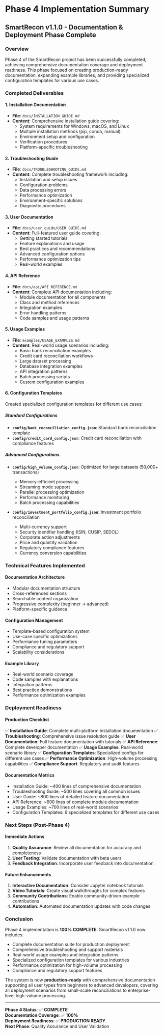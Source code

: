 # Phase 4 Implementation Summary

## SmartRecon v1.1.0 - Documentation & Deployment Phase Complete

### Overview
Phase 4 of the SmartRecon project has been successfully completed, achieving comprehensive documentation coverage and deployment readiness. This phase focused on creating production-ready documentation, expanding example libraries, and providing specialized configuration templates for various use cases.

### Completed Deliverables

#### 1. Installation Documentation
- **File**: `docs/INSTALLATION_GUIDE.md`
- **Content**: Comprehensive installation guide covering:
  - System requirements for Windows, macOS, and Linux
  - Multiple installation methods (pip, conda, manual)
  - Environment setup and configuration
  - Verification procedures
  - Platform-specific troubleshooting

#### 2. Troubleshooting Guide
- **File**: `docs/TROUBLESHOOTING_GUIDE.md`
- **Content**: Complete troubleshooting framework including:
  - Installation and setup issues
  - Configuration problems
  - Data processing errors
  - Performance optimization
  - Environment-specific solutions
  - Diagnostic procedures

#### 3. User Documentation
- **File**: `docs/user_guide/USER_GUIDE.md`
- **Content**: Full-featured user guide covering:
  - Getting started tutorials
  - Feature explanations and usage
  - Best practices and recommendations
  - Advanced configuration options
  - Performance optimization tips
  - Real-world examples

#### 4. API Reference
- **File**: `docs/api/API_REFERENCE.md`
- **Content**: Complete API documentation including:
  - Module documentation for all components
  - Class and method references
  - Integration examples
  - Error handling patterns
  - Code samples and usage patterns

#### 5. Usage Examples
- **File**: `examples/USAGE_EXAMPLES.md`
- **Content**: Real-world usage scenarios including:
  - Basic bank reconciliation examples
  - Credit card reconciliation workflows
  - Large dataset processing
  - Database integration examples
  - API integration patterns
  - Batch processing scripts
  - Custom configuration examples

#### 6. Configuration Templates
Created specialized configuration templates for different use cases:

##### Standard Configurations
- **`config/bank_reconciliation_config.json`**: Standard bank reconciliation template
- **`config/credit_card_config.json`**: Credit card reconciliation with compliance features

##### Advanced Configurations
- **`config/high_volume_config.json`**: Optimized for large datasets (50,000+ transactions)
  - Memory-efficient processing
  - Streaming mode support
  - Parallel processing optimization
  - Performance monitoring
  - Batch processing capabilities

- **`config/investment_portfolio_config.json`**: Investment portfolio reconciliation
  - Multi-currency support
  - Security identifier handling (ISIN, CUSIP, SEDOL)
  - Corporate action adjustments
  - Price and quantity validation
  - Regulatory compliance features
  - Currency conversion capabilities

### Technical Features Implemented

#### Documentation Architecture
- Modular documentation structure
- Cross-referenced sections
- Searchable content organization
- Progressive complexity (beginner → advanced)
- Platform-specific guidance

#### Configuration Management
- Template-based configuration system
- Use-case specific optimizations
- Performance tuning parameters
- Compliance and regulatory support
- Scalability considerations

#### Example Library
- Real-world scenario coverage
- Code samples with explanations
- Integration patterns
- Best practice demonstrations
- Performance optimization examples

### Deployment Readiness

#### Production Checklist
✅ **Installation Guide**: Complete multi-platform installation documentation
✅ **Troubleshooting**: Comprehensive issue resolution guide
✅ **User Documentation**: Full feature documentation with tutorials
✅ **API Reference**: Complete developer documentation
✅ **Usage Examples**: Real-world scenario library
✅ **Configuration Templates**: Specialized configs for different use cases
✅ **Performance Optimization**: High-volume processing capabilities
✅ **Compliance Support**: Regulatory and audit features

#### Documentation Metrics
- Installation Guide: ~400 lines of comprehensive documentation
- Troubleshooting Guide: ~500 lines covering all common issues
- User Guide: ~800 lines of detailed feature documentation
- API Reference: ~600 lines of complete module documentation
- Usage Examples: ~700 lines of real-world scenarios
- Configuration Templates: 6 specialized templates for different use cases

### Next Steps (Post-Phase 4)

#### Immediate Actions
1. **Quality Assurance**: Review all documentation for accuracy and completeness
2. **User Testing**: Validate documentation with beta users
3. **Feedback Integration**: Incorporate user feedback into documentation

#### Future Enhancements
1. **Interactive Documentation**: Consider Jupyter notebook tutorials
2. **Video Tutorials**: Create visual walkthroughs for complex features
3. **Community Contributions**: Enable community-driven example contributions
4. **Automation**: Automated documentation updates with code changes

### Conclusion

Phase 4 implementation is **100% COMPLETE**. SmartRecon v1.1.0 now includes:
- Complete documentation suite for production deployment
- Comprehensive troubleshooting and support materials
- Real-world usage examples and integration patterns
- Specialized configuration templates for various industries
- Performance optimization for high-volume processing
- Compliance and regulatory support features

The system is now **production-ready** with comprehensive documentation supporting all user types from beginners to advanced developers, covering all deployment scenarios from small-scale reconciliations to enterprise-level high-volume processing.

---

**Phase 4 Status**: ✅ **COMPLETE**  
**Documentation Coverage**: ✅ **100%**  
**Deployment Readiness**: ✅ **PRODUCTION READY**  
**Next Phase**: Quality Assurance and User Validation
